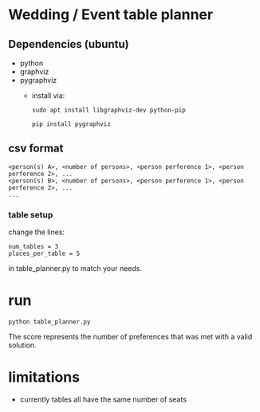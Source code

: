 # Wedding / Event table planner

## Dependencies (ubuntu)
* python
* graphviz 
* pygraphviz
    * install via: 
    
      `sudo apt install libgraphviz-dev python-pip` 
      
      `pip install pygraphviz`

## csv format
    <person(s) A>, <number of persons>, <person perference 1>, <person perference 2>, ...
    <person(s) B>, <number of persons>, <person perference 1>, <person perference 2>, ...
    ...
 
### table setup
change the lines:

    num_tables = 3
    places_per_table = 5
  
in table_planner.py to match your needs.
 
 
# run
    python table_planner.py
The score represents the number of preferences that was met with a valid solution.

# limitations
* currently tables all have the same number of seats 
